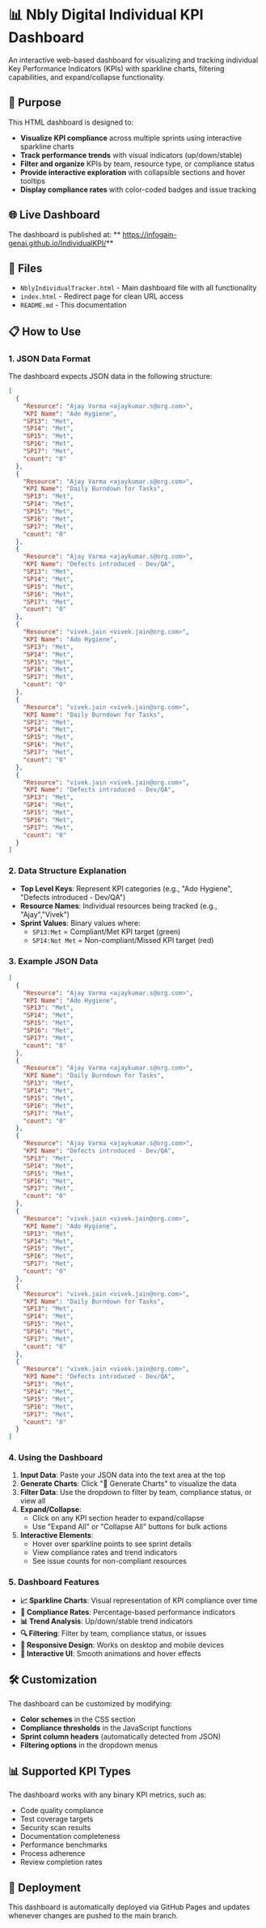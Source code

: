 # 📊 Nbly Digital Individual KPI Dashboard

An interactive web-based dashboard for visualizing and tracking individual Key Performance Indicators (KPIs) with sparkline charts, filtering capabilities, and expand/collapse functionality.

## 🎯 Purpose

This HTML dashboard is designed to:
- **Visualize KPI compliance** across multiple sprints using interactive sparkline charts
- **Track performance trends** with visual indicators (up/down/stable)
- **Filter and organize** KPIs by team, resource type, or compliance status
- **Provide interactive exploration** with collapsible sections and hover tooltips
- **Display compliance rates** with color-coded badges and issue tracking

## 🌐 Live Dashboard

The dashboard is published at: ** https://infogain-genai.github.io/IndividualKPI/**

## 📁 Files

- `NblyIndividualTracker.html` - Main dashboard file with all functionality
- `index.html` - Redirect page for clean URL access
- `README.md` - This documentation

## 📋 How to Use

### 1. JSON Data Format

The dashboard expects JSON data in the following structure:

```json
[
  {
    "Resource": "Ajay Varma <ajaykumar.s@org.com>",
    "KPI Name": "Ado Hygiene",
    "SP13": "Met",
    "SP14": "Met",
    "SP15": "Met",
    "SP16": "Met",
    "SP17": "Met",
    "count": "0"
  },
  {
    "Resource": "Ajay Varma <ajaykumar.s@org.com>",
    "KPI Name": "Daily Burndown for Tasks",
    "SP13": "Met",
    "SP14": "Met",
    "SP15": "Met",
    "SP16": "Met",
    "SP17": "Met",
    "count": "0"
  },
  {
    "Resource": "Ajay Varma <ajaykumar.s@org.com>",
    "KPI Name": "Defects introduced - Dev/QA",
    "SP13": "Met",
    "SP14": "Met",
    "SP15": "Met",
    "SP16": "Met",
    "SP17": "Met",
    "count": "0"
  },
  {
    "Resource": "vivek.jain <vivek.jain@org.com>",
    "KPI Name": "Ado Hygiene",
    "SP13": "Met",
    "SP14": "Met",
    "SP15": "Met",
    "SP16": "Met",
    "SP17": "Met",
    "count": "0"
  },
  {
    "Resource": "vivek.jain <vivek.jain@org.com>",
    "KPI Name": "Daily Burndown for Tasks",
    "SP13": "Met",
    "SP14": "Met",
    "SP15": "Met",
    "SP16": "Met",
    "SP17": "Met",
    "count": "0"
  },
  {
    "Resource": "vivek.jain <vivek.jain@org.com>",
    "KPI Name": "Defects introduced - Dev/QA",
    "SP13": "Met",
    "SP14": "Met",
    "SP15": "Met",
    "SP16": "Met",
    "SP17": "Met",
    "count": "0"
  }
]
```

### 2. Data Structure Explanation

- **Top Level Keys**: Represent KPI categories (e.g., "Ado Hygiene", "Defects introduced - Dev/QA")
- **Resource Names**: Individual resources being tracked (e.g., "Ajay","Vivek")
- **Sprint Values**: Binary values where:
  - `SP13:Met` = Compliant/Met KPI target (green)
  - `SP14:Not Met` = Non-compliant/Missed KPI target (red)

### 3. Example JSON Data

```json
[
  {
    "Resource": "Ajay Varma <ajaykumar.s@org.com>",
    "KPI Name": "Ado Hygiene",
    "SP13": "Met",
    "SP14": "Met",
    "SP15": "Met",
    "SP16": "Met",
    "SP17": "Met",
    "count": "0"
  },
  {
    "Resource": "Ajay Varma <ajaykumar.s@org.com>",
    "KPI Name": "Daily Burndown for Tasks",
    "SP13": "Met",
    "SP14": "Met",
    "SP15": "Met",
    "SP16": "Met",
    "SP17": "Met",
    "count": "0"
  },
  {
    "Resource": "Ajay Varma <ajaykumar.s@org.com>",
    "KPI Name": "Defects introduced - Dev/QA",
    "SP13": "Met",
    "SP14": "Met",
    "SP15": "Met",
    "SP16": "Met",
    "SP17": "Met",
    "count": "0"
  },
  {
    "Resource": "vivek.jain <vivek.jain@org.com>",
    "KPI Name": "Ado Hygiene",
    "SP13": "Met",
    "SP14": "Met",
    "SP15": "Met",
    "SP16": "Met",
    "SP17": "Met",
    "count": "0"
  },
  {
    "Resource": "vivek.jain <vivek.jain@org.com>",
    "KPI Name": "Daily Burndown for Tasks",
    "SP13": "Met",
    "SP14": "Met",
    "SP15": "Met",
    "SP16": "Met",
    "SP17": "Met",
    "count": "0"
  },
  {
    "Resource": "vivek.jain <vivek.jain@org.com>",
    "KPI Name": "Defects introduced - Dev/QA",
    "SP13": "Met",
    "SP14": "Met",
    "SP15": "Met",
    "SP16": "Met",
    "SP17": "Met",
    "count": "0"
  }
]
```

### 4. Using the Dashboard

1. **Input Data**: Paste your JSON data into the text area at the top
2. **Generate Charts**: Click "🔄 Generate Charts" to visualize the data
3. **Filter Data**: Use the dropdown to filter by team, compliance status, or view all
4. **Expand/Collapse**: 
   - Click on any KPI section header to expand/collapse
   - Use "Expand All" or "Collapse All" buttons for bulk actions
5. **Interactive Elements**:
   - Hover over sparkline points to see sprint details
   - View compliance rates and trend indicators
   - See issue counts for non-compliant resources

### 5. Dashboard Features

- **📈 Sparkline Charts**: Visual representation of KPI compliance over time
- **🎯 Compliance Rates**: Percentage-based performance indicators
- **📊 Trend Analysis**: Up/down/stable trend indicators
- **🔍 Filtering**: Filter by team, compliance status, or issues
- **📱 Responsive Design**: Works on desktop and mobile devices
- **🎨 Interactive UI**: Smooth animations and hover effects

## 🛠️ Customization

The dashboard can be customized by modifying:
- **Color schemes** in the CSS section
- **Compliance thresholds** in the JavaScript functions
- **Sprint column headers** (automatically detected from JSON)
- **Filtering options** in the dropdown menus

## 📊 Supported KPI Types

The dashboard works with any binary KPI metrics, such as:
- Code quality compliance
- Test coverage targets
- Security scan results
- Documentation completeness
- Performance benchmarks
- Process adherence
- Review completion rates

## 🚀 Deployment

This dashboard is automatically deployed via GitHub Pages and updates whenever changes are pushed to the main branch.
